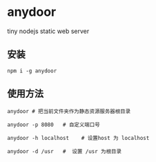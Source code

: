 # anydoor
tiny nodejs static web server

## 安装
`````````````
npm i -g anydoor
`````````````

## 使用方法
````````````
anydoor # 把当前文件夹作为静态资源服务器根目录

anydoor -p 8080   # 自定义端口号

anydoor -h localhost    # 设置host 为 localhost

anydoor -d /usr   #  设置 /usr 为根目录

````````````
